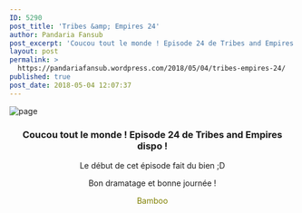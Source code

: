 ```yaml
---
ID: 5290
post_title: 'Tribes &amp; Empires 24'
author: Pandaria Fansub
post_excerpt: 'Coucou tout le monde ! Episode 24 de Tribes and Empires dispo ! Le d&eacute;but de cet &eacute;pisode fait du bien ;D Bon dramatage et bonne journ&eacute;e ! Bamboo'
layout: post
permalink: >
  https://pandariafansub.wordpress.com/2018/05/04/tribes-empires-24/
published: true
post_date: 2018-05-04 12:07:37
---
```

<p><img data-attachment-id="4403" data-permalink="https://pandariafansub.wordpress.com/2018/05/04/tribes-empires-24/page-44/" data-orig-file="https://pandariafansub.files.wordpress.com/2018/05/page2.jpg?w=705" data-orig-size="700,600" data-comments-opened="1" data-image-meta="{&quot;aperture&quot;:&quot;0&quot;,&quot;credit&quot;:&quot;&quot;,&quot;camera&quot;:&quot;&quot;,&quot;caption&quot;:&quot;&quot;,&quot;created_timestamp&quot;:&quot;0&quot;,&quot;copyright&quot;:&quot;&quot;,&quot;focal_length&quot;:&quot;0&quot;,&quot;iso&quot;:&quot;0&quot;,&quot;shutter_speed&quot;:&quot;0&quot;,&quot;title&quot;:&quot;&quot;,&quot;orientation&quot;:&quot;0&quot;}" data-image-title="page" data-image-description="" data-medium-file="https://pandariafansub.files.wordpress.com/2018/05/page2.jpg?w=705?w=300" data-large-file="https://pandariafansub.files.wordpress.com/2018/05/page2.jpg?w=705?w=700" class="alignnone size-full wp-image-4403" src="https://united-subs.dearclouds.com/wp-content/uploads/2018/05/7663e9f0aec009cf9087b8611758a479.jpg" alt="page" srcset="https://pandariafansub.files.wordpress.com/2018/05/page2.jpg 700w, https://pandariafansub.files.wordpress.com/2018/05/page2.jpg?w=150 150w, https://pandariafansub.files.wordpress.com/2018/05/page2.jpg?w=300 300w" sizes="(max-width: 700px) 100vw, 700px"   /></p>
<h3 style="text-align:center;">Coucou tout le monde ! <strong>Episode 24</strong> de Tribes and Empires dispo !</h3>
<p style="text-align:center;">Le début de cet épisode fait du bien ;D</p>
<p style="text-align:center;">Bon dramatage et bonne journée !</p>
<p style="text-align:center;"><span style="color:#808000;">Bamboo</span></p>